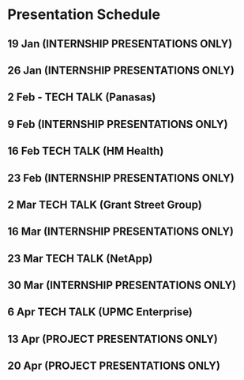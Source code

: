 # Presentation Schedule

## 19 Jan (INTERNSHIP PRESENTATIONS ONLY)

## 26 Jan (INTERNSHIP PRESENTATIONS ONLY)

## 2 Feb - TECH TALK (Panasas)

## 9 Feb (INTERNSHIP PRESENTATIONS ONLY)

## 16 Feb TECH TALK (HM Health)

## 23 Feb (INTERNSHIP PRESENTATIONS ONLY)

## 2 Mar TECH TALK (Grant Street Group)

## 16 Mar (INTERNSHIP PRESENTATIONS ONLY)

## 23 Mar TECH TALK (NetApp)

## 30 Mar (INTERNSHIP PRESENTATIONS ONLY)

## 6 Apr TECH TALK (UPMC Enterprise)

## 13 Apr (PROJECT PRESENTATIONS ONLY)

## 20 Apr (PROJECT PRESENTATIONS ONLY)


